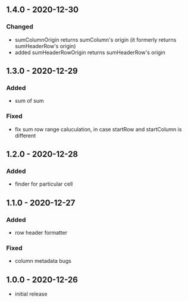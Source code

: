 ## 1.4.0 - 2020-12-30

### Changed

- sumColumnOrigin returns sumColumn's origin (it formerly returns sumHeaderRow's origin)
- added sumHeaderRowOrigin returns sumHeaderRow's origin

## 1.3.0 - 2020-12-29

### Added

- sum of sum

### Fixed

- fix sum row range caluculation, in case startRow and startColumn is different

## 1.2.0 - 2020-12-28

### Added

- finder for particular cell

## 1.1.0 - 2020-12-27

### Added

- row header formatter

### Fixed

- column metadata bugs

## 1.0.0 - 2020-12-26

- initial release
